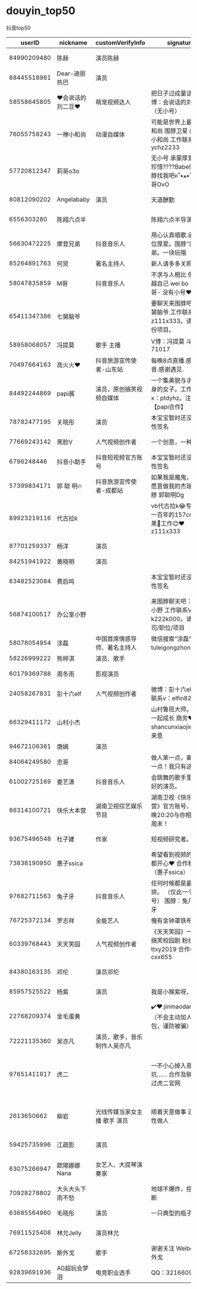 # douyin_top50
抖音top50

|userID     |nickname   |customVerifyInfo|signature                                |gender|birthday  |province     |city |schoolName|favoritedCount|followingCount|allFollowersCount|awemeCount|
|-----------|-----------|----------------|-----------------------------------------|------|----------|-------------|-----|----------|--------------|--------------|-----------------|----------|
|84990209480|陈赫         |演员陈赫            |                                         |0     |1985-11-09|             |上海   |          |111523491.0   |21.0          |51548729.0       |51.0      |
|88445518961|Dear-迪丽热巴  |演员              |                                         |2     |          |北京           |北京   |          |92886440.0    |0.0           |50170062.0       |12.0      |
|58558645805|❤️会说话的刘二豆❤️|萌宠视频达人          |把日子过成童话❤️ 微博：会说话的刘二豆 （无小号）               |0     |2017-02-28|             |     |          |358123754.0   |84.0          |44231867.0       |128.0     |
|76055758243|一禅小和尚      |动漫自媒体           |可能是世界上最萌的小和尚 围脖卫星 @一禅小和尚 工作联系: ychz2233  |0     |2011-11-06|江苏           |苏州   |          |191075863.0   |1.0           |43279545.0       |273.0     |
|57720812347|莉哥o3o      |                |无小号 承蒙厚爱 倍感珍惜????Babe们来围脖找我吧ฅ՞•ﻌ•՞ฅ：莉哥OvO|1     |1997-07-11|             |北京   |          |291855247.0   |32.0          |41660236.0       |0.0       |
|80812090202|Angelababy |演员              |天道酬勤                                     |1     |1989-02-28|北京           |北京   |          |67692242.0    |67.0          |38760952.0       |23.0      |
|6556303280 |陈翔六点半      |                |陈翔六点半导演                                  |0     |2015-04-20|云南           |昆明   |          |155967041.0   |8.0           |36308711.0       |443.0     |
|56630472225|摩登兄弟       |抖音音乐人           |用心认真唱歌.承蒙各位厚爱。围脖‘’摩登兄弟。一块玩哦              |0     |1990-01-08|             |克恩顿  |          |184201333.0   |25.0          |35802886.0       |144.0     |
|85264891763|何炅         |著名主持人           |新人请多多关照                                  |0     |          |             |     |已毕业       |52978855.0    |33.0          |31475455.0       |12.0      |
|58047835859|M哥         |抖音音乐人           |不求与人相比 但求超越自己 wei bo  ：M哥- 没有小号❤️        |1     |1996-12-25|             |北京   |          |146374311.0   |41.0          |29348863.0       |109.0     |
|65411347386|七舅脑爷       |                |要聊天来围脖吧：@七舅脑爷 工作联系VX：z111x333。请说明身份项目。   |0     |1992-01-28|             |成都   |          |197168383.0   |43.0          |29236886.0       |51.0      |
|58958068057|冯提莫        |歌手 主播           |V博：冯提莫 斗鱼：71017                          |1     |2000-12-19|上海           |上海   |          |54183866.0    |0.0           |28598526.0       |35.0      |
|70497664163|高火火❤️      |抖音旅游宣传使者-山东站    |每晚8点直播.感谢抖音.感谢遇见.                        |0     |1995-10-25|             |延边   |          |146582490.0   |52.0          |26287446.0       |114.0     |
|84492244869|papi酱      |演员，原创搞笑视频自媒体    |一个集美貌与才华于一身的女子。工作联系v x：ptdyhz。注明【papi合作】 |1     |          |             |     |          |81737874.0    |32.0          |25866436.0       |147.0     |
|78782477195|关晓彤        |演员              |本宝宝暂时还没想到个性签名                            |1     |1997-09-17|             |     |          |37694418.0    |8.0           |25744441.0       |28.0      |
|77669243142|黑脸V        |人气视频创作者         |一个创意，一种态度                                |0     |1918-07-03|湖南           |邵阳   |          |138833204.0   |0.0           |25601696.0       |92.0      |
|6796248446 |抖音小助手      |抖音短视频官方账号       |本宝宝暂时还没想到个性签名                            |1     |2016-09-15|北京           |北京   |          |34461419.0    |4.0           |23235703.0       |130.0     |
|57399834171|郭 聪 明🔥    |抖音旅游宣传使者-成都站    |如果我是魔鬼，你愿不愿意做我的杰瑞❤️ 围脖 郭聪明Dg             |0     |1997-09-11|浙江           |杭州   |          |108431969.0   |31.0          |22364964.0       |59.0      |
|89923219116|代古拉k       |                |vb代古拉k😂专业毁舞一百年的157cm80斤黑🐒工作😊❤z111x333 |1     |1996-02-18|四川省          |成都市  |          |127868437.0   |157.0         |21716784.0       |142.0     |
|87701259337|杨洋         |演员              |                                         |0     |          |             |北京   |          |38070336.0    |1.0           |20685320.0       |8.0       |
|84251941922|黄晓明        |演员              |                                         |2     |          |             |     |          |27664979.0    |11.0          |20684126.0       |16.0      |
|63482523084|费启鸣        |                |本宝宝暂时还没想到个性签名                            |0     |1996-09-16|             |北京市  |          |64928031.0    |40.0          |19394583.0       |33.0      |
|56874100517|办公室小野      |                |来围脖聊天吧：办公室小野 工作联系VX：k222k000。请说明公司/职位/项目 |1     |1994-07-23|             |成都   |          |75321082.0    |17.0          |19217569.0       |175.0     |
|58078054954|涂磊         |中国首席情感导师、著名主持人  |微信搜索“涂磊”（ID：tuleigongzhonghao）           |0     |1977-06-10|             |     |          |27114358.0    |4.0           |17904359.0       |40.0      |
|58226999222|熊梓淇        |演员、歌手           |                                         |2     |          |             |     |          |44992286.0    |13.0          |17893429.0       |36.0      |
|60179369788|周冬雨        |影视演员            |                                         |2     |          |江苏           |无锡   |          |14861446.0    |1.0           |17631426.0       |15.0      |
|24058267831|彭十六elf     |人气视频创作者         |微博：彭十六elf 工作联系v：elfin828                 |1     |2018-08-28|浙江           |杭州   |          |187235932.0   |147.0         |17396662.0       |186.0     |
|66329411172|山村小杰       |                |山村鲁班大师。让我们一起成长 商务❤️：shancunxiaojie 注明来意  |0     |1994-11-17|福建           |宁德   |          |95455960.0    |1.0           |17321727.0       |63.0      |
|94672106361|唐嫣         |演员              |                                         |2     |          |             |     |          |27161019.0    |0.0           |17024085.0       |12.0      |
|84064249580|忠哥         |                |做人笨一点，离成功近一点！我只有这一个号                     |0     |1988-01-18|             |芜湖   |澛港小学      |68444998.0    |1041.0        |16360818.0       |86.0      |
|61002725169|娄艺潇        |抖音音乐人           |会跳舞的歌手里体育最好的演员。                          |1     |          |辽宁           |大连   |          |26596793.0    |1.0           |16077522.0       |12.0      |
|86314100721|快乐大本营      |湖南卫视综艺娱乐节目      |湖南卫视《快乐大本营》官方账号，每周六晚20:20与你相约快乐周末！       |0     |1997-07-11|湖南           |长沙   |          |48547423.0    |8.0           |15937976.0       |146.0     |
|93675496548|杜子建        |作家              |短视频研究者。                                  |0     |1966-10-01|             |上海   |          |47426670.0    |358.0         |15878837.0       |296.0     |
|73838190950|惠子ssica    |                |希望看到视频的人每天都开心❤️ 合作私围脖（惠子ssica）           |1     |1995-10-09|陕西省          |西安市  |陕西省西安中学   |107724472.0   |21.0          |15677694.0       |172.0     |
|97682711563|兔子牙        |抖音音乐人           |任何时候都是最好的安排。 （仅此一个抖音号） 围脖：兔几牙牙牙          |1     |2018-05-31|浙江           |杭州   |          |60798025.0    |10.0          |15368810.0       |73.0      |
|76725372134|罗志祥        |全能艺人            |俺有金钟罩铁布衫                                 |0     |          |             |     |          |55635549.0    |1.0           |15290550.0       |65.0      |
|60339768443|天天笑园       |人气视频创作者         |《天天笑园》一档青春搞笑校园剧 粉丝😃ttxy2019  合作😃cxx655 |0     |1995-01-01|福建           |宁德   |          |143327554.0   |11.0          |15046601.0       |450.0     |
|84380163135|邓伦         |演员邓伦            |                                         |0     |1992-10-21|北京           |北京   |          |24097641.0    |2.0           |14637966.0       |16.0      |
|85957525522|杨紫         |演员              |我是小猴紫呀，嘻嘻嘻                               |1     |1992-11-06|上海           |上海   |北京电影学院    |24937801.0    |1.0           |14493149.0       |9.0       |
|22768209374|金毛蛋黄       |                |✔️♥️:jinmaodanhuang （不会主动加人要红包，谨防被骗）     |1     |2014-09-15|山东           |青岛   |          |123427680.0   |179.0         |14430214.0       |558.0     |
|72221135360|吴亦凡        |演员，歌手，音乐制作人吴亦凡  |                                         |0     |1990-11-06|             |     |          |24148840.0    |2.0           |14257088.0       |13.0      |
|97651411917|虎二         |                |一不小心掉入音乐深坑…… 合作及联系请通过虎二官网                |0     |          |特拉华州         |纽卡斯尔县|          |49428942.0    |47.0          |14079371.0       |68.0      |
|2613650662 |柳岩         |光线传媒当家女主播 歌手 演员 |顺着天意做事 逆着个性做人                            |1     |          |加利福尼亚州       |西科维纳 |          |8520641.0     |29.0          |14019669.0       |43.0      |
|59425735996|江疏影        |演员              |                                         |2     |          |上海           |上海   |          |14405782.0    |7.0           |13863206.0       |18.0      |
|63075266947|歐陽娜娜Nana   |女艺人、大提琴演奏家      |                                         |1     |2000-06-15|Massachusetts|波士顿  |          |20187856.0    |8.0           |13736069.0       |40.0      |
|70928278802|大头大头下雨不愁   |                |地球不爆炸，挖坑不会断                              |0     |1995-02-02|山东           |日照   |          |108494099.0   |416.0         |13382654.0       |208.0     |
|63685564960|毛晓彤        |演员              |一只典型的瓶子♒️                                |1     |2018-02-16|             |北京   |中央戏剧学院    |19897715.0    |0.0           |12316748.0       |19.0      |
|76911525408|林允Jelly    |演员林允            |                                         |1     |1996-04-16|法兰西岛         |巴黎   |          |8343021.0     |42.0          |12159994.0       |9.0       |
|67258332695|斯外戈        |歌手              |谢谢关注 Weibo ：斯外戈                          |0     |1998-03-06|北京           |北京   |          |103639261.0   |24.0          |12069411.0       |170.0     |
|92839691936|AG超玩会梦泪    |电竞职业选手          |QQ：321660941                             |0     |1997-08-17|             |上海   |          |53121562.0    |12.0          |12008833.0       |152.0     |
